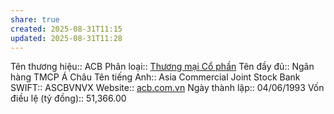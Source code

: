 ```yaml
---
share: true
created: 2025-08-31T11:15
updated: 2025-08-31T11:28
---
```

Tên thương hiệu:: ACB
Phân loại:: [Thương mại Cổ phần](Th%C6%B0%C6%A1ng%20m%E1%BA%A1i%20C%E1%BB%95%20ph%E1%BA%A7n.md)
Tên đầy đủ:: Ngân hàng TMCP Á Châu
Tên tiếng Anh:: Asia Commercial Joint Stock Bank
SWIFT:: ASCBVNVX
Website:: [acb.com.vn](acb.com.vn)
Ngày thành lập:: 04/06/1993
Vốn điều lệ (tỷ đồng):: 51,366.00

